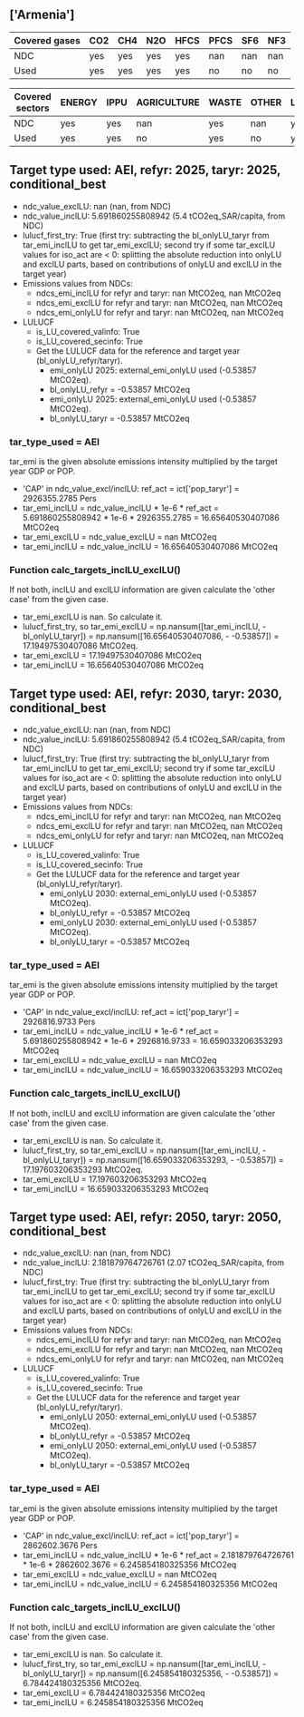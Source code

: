 ## ['Armenia']



| Covered gases | CO2 | CH4 | N2O | HFCS | PFCS | SF6 | NF3 |
| ---- | ---- | ---- | ---- | ---- | ---- | ---- | ----  |
| NDC | yes | yes | yes | yes | nan | nan | nan |
| Used | yes | yes | yes | yes | no | no | no |

| Covered sectors | ENERGY | IPPU | AGRICULTURE | WASTE | OTHER | LULUCF |
| ---- | ---- | ---- | ---- | ---- | ---- | ----  |
| NDC | yes | yes | nan | yes | nan | yes |
| Used | yes | yes | no | yes | no | yes |



## Target type used: AEI, refyr: 2025, taryr: 2025, conditional_best
- ndc_value_exclLU: nan (nan, from NDC)
- ndc_value_inclLU: 5.691860255808942 (5.4 tCO2eq_SAR/capita, from NDC)
- lulucf_first_try: True
(first try: subtracting the bl_onlyLU_taryr from tar_emi_inclLU to get tar_emi_exclLU;
second try if some tar_exclLU values for iso_act are < 0: splitting the absolute reduction into onlyLU and exclLU parts, based on contributions of onlyLU and exclLU in the target year)
- Emissions values from NDCs:
  - ndcs_emi_inclLU for refyr and taryr: nan MtCO2eq, nan MtCO2eq
  - ndcs_emi_exclLU for refyr and taryr: nan MtCO2eq, nan MtCO2eq
  - ndcs_emi_onlyLU for refyr and taryr: nan MtCO2eq, nan MtCO2eq
- LULUCF
  - is_LU_covered_valinfo: True
  - is_LU_covered_secinfo: True
  - Get the LULUCF data for the reference and target year (bl_onlyLU_refyr/taryr).
    - emi_onlyLU 2025: external_emi_onlyLU used (-0.53857 MtCO2eq).
    - bl_onlyLU_refyr = -0.53857 MtCO2eq
    - emi_onlyLU 2025: external_emi_onlyLU used (-0.53857 MtCO2eq).
    - bl_onlyLU_taryr = -0.53857 MtCO2eq
### tar_type_used = AEI
tar_emi is the given absolute emissions intensity multiplied by the target year GDP or POP.
- 'CAP' in ndc_value_excl/inclLU: ref_act = ict['pop_taryr'] = 2926355.2785 Pers
- tar_emi_inclLU = ndc_value_inclLU * 1e-6 * ref_act = 5.691860255808942 * 1e-6 * 2926355.2785 = 16.65640530407086 MtCO2eq
- tar_emi_exclLU = ndc_value_exclLU = nan MtCO2eq
- tar_emi_inclLU = ndc_value_inclLU = 16.65640530407086 MtCO2eq
### Function calc_targets_inclLU_exclLU()
If not both, inclLU and exclLU information are given calculate the 'other case' from the given case.
- tar_emi_exclLU is nan. So calculate it.
- lulucf_first_try, so tar_emi_exclLU = np.nansum([tar_emi_inclLU, -bl_onlyLU_taryr]) = np.nansum([16.65640530407086, - -0.53857]) = 17.19497530407086 MtCO2eq.
- tar_emi_exclLU = 17.19497530407086 MtCO2eq
- tar_emi_inclLU = 16.65640530407086 MtCO2eq



## Target type used: AEI, refyr: 2030, taryr: 2030, conditional_best
- ndc_value_exclLU: nan (nan, from NDC)
- ndc_value_inclLU: 5.691860255808942 (5.4 tCO2eq_SAR/capita, from NDC)
- lulucf_first_try: True
(first try: subtracting the bl_onlyLU_taryr from tar_emi_inclLU to get tar_emi_exclLU;
second try if some tar_exclLU values for iso_act are < 0: splitting the absolute reduction into onlyLU and exclLU parts, based on contributions of onlyLU and exclLU in the target year)
- Emissions values from NDCs:
  - ndcs_emi_inclLU for refyr and taryr: nan MtCO2eq, nan MtCO2eq
  - ndcs_emi_exclLU for refyr and taryr: nan MtCO2eq, nan MtCO2eq
  - ndcs_emi_onlyLU for refyr and taryr: nan MtCO2eq, nan MtCO2eq
- LULUCF
  - is_LU_covered_valinfo: True
  - is_LU_covered_secinfo: True
  - Get the LULUCF data for the reference and target year (bl_onlyLU_refyr/taryr).
    - emi_onlyLU 2030: external_emi_onlyLU used (-0.53857 MtCO2eq).
    - bl_onlyLU_refyr = -0.53857 MtCO2eq
    - emi_onlyLU 2030: external_emi_onlyLU used (-0.53857 MtCO2eq).
    - bl_onlyLU_taryr = -0.53857 MtCO2eq
### tar_type_used = AEI
tar_emi is the given absolute emissions intensity multiplied by the target year GDP or POP.
- 'CAP' in ndc_value_excl/inclLU: ref_act = ict['pop_taryr'] = 2926816.9733 Pers
- tar_emi_inclLU = ndc_value_inclLU * 1e-6 * ref_act = 5.691860255808942 * 1e-6 * 2926816.9733 = 16.659033206353293 MtCO2eq
- tar_emi_exclLU = ndc_value_exclLU = nan MtCO2eq
- tar_emi_inclLU = ndc_value_inclLU = 16.659033206353293 MtCO2eq
### Function calc_targets_inclLU_exclLU()
If not both, inclLU and exclLU information are given calculate the 'other case' from the given case.
- tar_emi_exclLU is nan. So calculate it.
- lulucf_first_try, so tar_emi_exclLU = np.nansum([tar_emi_inclLU, -bl_onlyLU_taryr]) = np.nansum([16.659033206353293, - -0.53857]) = 17.197603206353293 MtCO2eq.
- tar_emi_exclLU = 17.197603206353293 MtCO2eq
- tar_emi_inclLU = 16.659033206353293 MtCO2eq



## Target type used: AEI, refyr: 2050, taryr: 2050, conditional_best
- ndc_value_exclLU: nan (nan, from NDC)
- ndc_value_inclLU: 2.181879764726761 (2.07 tCO2eq_SAR/capita, from NDC)
- lulucf_first_try: True
(first try: subtracting the bl_onlyLU_taryr from tar_emi_inclLU to get tar_emi_exclLU;
second try if some tar_exclLU values for iso_act are < 0: splitting the absolute reduction into onlyLU and exclLU parts, based on contributions of onlyLU and exclLU in the target year)
- Emissions values from NDCs:
  - ndcs_emi_inclLU for refyr and taryr: nan MtCO2eq, nan MtCO2eq
  - ndcs_emi_exclLU for refyr and taryr: nan MtCO2eq, nan MtCO2eq
  - ndcs_emi_onlyLU for refyr and taryr: nan MtCO2eq, nan MtCO2eq
- LULUCF
  - is_LU_covered_valinfo: True
  - is_LU_covered_secinfo: True
  - Get the LULUCF data for the reference and target year (bl_onlyLU_refyr/taryr).
    - emi_onlyLU 2050: external_emi_onlyLU used (-0.53857 MtCO2eq).
    - bl_onlyLU_refyr = -0.53857 MtCO2eq
    - emi_onlyLU 2050: external_emi_onlyLU used (-0.53857 MtCO2eq).
    - bl_onlyLU_taryr = -0.53857 MtCO2eq
### tar_type_used = AEI
tar_emi is the given absolute emissions intensity multiplied by the target year GDP or POP.
- 'CAP' in ndc_value_excl/inclLU: ref_act = ict['pop_taryr'] = 2862602.3676 Pers
- tar_emi_inclLU = ndc_value_inclLU * 1e-6 * ref_act = 2.181879764726761 * 1e-6 * 2862602.3676 = 6.245854180325356 MtCO2eq
- tar_emi_exclLU = ndc_value_exclLU = nan MtCO2eq
- tar_emi_inclLU = ndc_value_inclLU = 6.245854180325356 MtCO2eq
### Function calc_targets_inclLU_exclLU()
If not both, inclLU and exclLU information are given calculate the 'other case' from the given case.
- tar_emi_exclLU is nan. So calculate it.
- lulucf_first_try, so tar_emi_exclLU = np.nansum([tar_emi_inclLU, -bl_onlyLU_taryr]) = np.nansum([6.245854180325356, - -0.53857]) = 6.784424180325356 MtCO2eq.
- tar_emi_exclLU = 6.784424180325356 MtCO2eq
- tar_emi_inclLU = 6.245854180325356 MtCO2eq